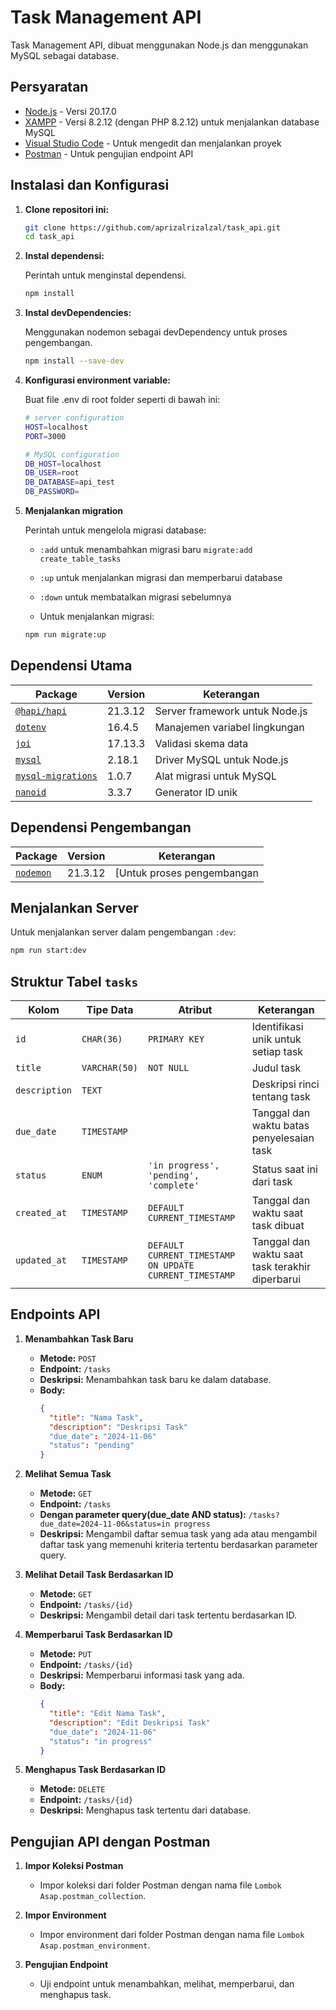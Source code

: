 # Task Management API

Task Management API, dibuat menggunakan Node.js dan menggunakan MySQL sebagai database.

## Persyaratan

- [Node.js](https://nodejs.org/) - Versi 20.17.0
- [XAMPP](https://www.apachefriends.org/download.html) - Versi 8.2.12 (dengan PHP 8.2.12) untuk menjalankan database MySQL
- [Visual Studio Code](https://code.visualstudio.com/) - Untuk mengedit dan menjalankan proyek
- [Postman](https://www.postman.com/) - Untuk pengujian endpoint API

## Instalasi dan Konfigurasi

1. **Clone repositori ini:**

   ```bash
   git clone https://github.com/aprizalrizalzal/task_api.git 
   cd task_api
   ```
    
2. **Instal dependensi:**
   
   Perintah untuk menginstal dependensi.
   ```bash
   npm install
   ```
3. **Instal devDependencies:**
   
   Menggunakan nodemon sebagai devDependency untuk proses pengembangan.
   ```bash
   npm install --save-dev
   ```
4. **Konfigurasi environment variable:**
   
   Buat file .env di root folder seperti di bawah ini:
   ```bash
   # server configuration
   HOST=localhost
   PORT=3000
   
   # MySQL configuration
   DB_HOST=localhost
   DB_USER=root
   DB_DATABASE=api_test
   DB_PASSWORD=

5. **Menjalankan migration**
   
   Perintah untuk mengelola migrasi database:
   - `:add` untuk menambahkan migrasi baru `migrate:add create_table_tasks`
   - `:up` untuk menjalankan migrasi dan memperbarui database
   - `:down` untuk membatalkan migrasi sebelumnya

   - Untuk menjalankan migrasi:
   ```bash
   npm run migrate:up
   ```
   
## Dependensi Utama
| Package               | Version                                      | Keterangan                                 |
|-----------------------|----------------------------------------------|--------------------------------------------|
| [`@hapi/hapi`]((https://www.npmjs.com/package/@hapi/hapi))           | 21.3.12   | Server framework untuk Node.js |
| [`dotenv`](https://www.npmjs.com/package/dotenv)                     | 16.4.5    | Manajemen variabel lingkungan  |
| [`joi`](https://www.npmjs.com/package/joi)                           | 17.13.3   | Validasi skema data            |
| [`mysql`](https://www.npmjs.com/package/mysql)                       | 2.18.1    | Driver MySQL untuk Node.js     |
| [`mysql-migrations`](https://www.npmjs.com/package/mysql-migrations) | 1.0.7     | Alat migrasi untuk MySQL       |
| [`nanoid`](https://www.npmjs.com/package/nanoid/v/3.3.7)             | 3.3.7     | Generator ID unik              |

## Dependensi Pengembangan
| Package                                            | Version   | Keterangan                 |
|----------------------------------------------------|-----------|----------------------------|
| [`nodemon`](https://www.npmjs.com/package/nodemon) | 21.3.12   | [Untuk proses pengembangan |

## Menjalankan Server

Untuk menjalankan server dalam pengembangan `:dev`:
```bash
npm run start:dev
```
## Struktur Tabel `tasks`

| Kolom        | Tipe Data      | Atribut                                                   | Keterangan                                     |
|--------------|----------------|-----------------------------------------------------------|------------------------------------------------|
| `id`         | `CHAR(36)`     | `PRIMARY KEY`                                             | Identifikasi unik untuk setiap task            |
| `title`      | `VARCHAR(50)`  | `NOT NULL`                                                | Judul task                                     |
| `description`| `TEXT`         |                                                           | Deskripsi rinci tentang task                   |
| `due_date`   | `TIMESTAMP`    |                                                           | Tanggal dan waktu batas penyelesaian task      |
| `status`     | `ENUM`         | `'in progress', 'pending', 'complete'`                    | Status saat ini dari task                      |
| `created_at` | `TIMESTAMP`    | `DEFAULT CURRENT_TIMESTAMP`                               | Tanggal dan waktu saat task dibuat             |
| `updated_at` | `TIMESTAMP`    | `DEFAULT CURRENT_TIMESTAMP ON UPDATE CURRENT_TIMESTAMP`   | Tanggal dan waktu saat task terakhir diperbarui|

## Endpoints API

1. **Menambahkan Task Baru**
   - **Metode:** `POST`
   - **Endpoint:** `/tasks`
   - **Deskripsi:** Menambahkan task baru ke dalam database.
   - **Body:**
     ```json
     {
       "title": "Nama Task",
       "description": "Deskripsi Task"
       "due_date": "2024-11-06"
       "status": "pending"
     }
     ```

2. **Melihat Semua Task**
   - **Metode:** `GET`
   - **Endpoint:** `/tasks`
   - **Dengan parameter query(due_date AND status):** `/tasks?due_date=2024-11-06&status=in progress`
   - **Deskripsi:** Mengambil daftar semua task yang ada atau mengambil daftar task yang memenuhi kriteria tertentu berdasarkan parameter query.

3. **Melihat Detail Task Berdasarkan ID**
   - **Metode:** `GET`
   - **Endpoint:** `/tasks/{id}`
   - **Deskripsi:** Mengambil detail dari task tertentu berdasarkan ID.

4. **Memperbarui Task Berdasarkan ID**
   - **Metode:** `PUT`
   - **Endpoint:** `/tasks/{id}`
   - **Deskripsi:** Memperbarui informasi task yang ada.
   - **Body:**
     ```json
     {
       "title": "Edit Nama Task",
       "description": "Edit Deskripsi Task"
       "due_date": "2024-11-06"
       "status": "in progress"
     }
     ```

5. **Menghapus Task Berdasarkan ID**
   - **Metode:** `DELETE`
   - **Endpoint:** `/tasks/{id}`
   - **Deskripsi:** Menghapus task tertentu dari database.
  
## Pengujian API dengan Postman

1. **Impor Koleksi Postman**
   - Impor koleksi dari folder Postman dengan nama file `Lombok Asap.postman_collection`.

2. **Impor Environment**
   - Impor environment dari folder Postman dengan nama file `Lombok Asap.postman_environment`.

3. **Pengujian Endpoint**
   - Uji endpoint untuk menambahkan, melihat, memperbarui, dan menghapus task.
